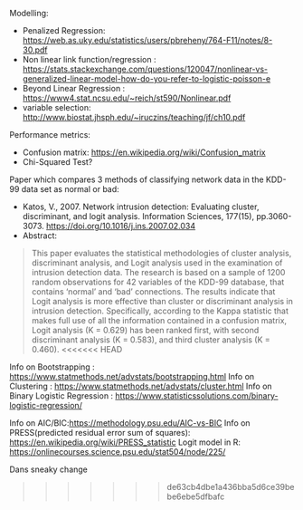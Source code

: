 Modelling:
  - Penalized Regression: https://web.as.uky.edu/statistics/users/pbreheny/764-F11/notes/8-30.pdf
  - Non linear link function/regression : https://stats.stackexchange.com/questions/120047/nonlinear-vs-generalized-linear-model-how-do-you-refer-to-logistic-poisson-e
  - Beyond Linear Regression : https://www4.stat.ncsu.edu/~reich/st590/Nonlinear.pdf
  - variable selection: http://www.biostat.jhsph.edu/~iruczins/teaching/jf/ch10.pdf

Performance metrics:
  - Confusion matrix: https://en.wikipedia.org/wiki/Confusion_matrix
  - Chi-Squared Test?


Paper which compares 3 methods of classifying network data in the KDD-99 data set as normal or bad:
  - Katos, V., 2007. Network intrusion detection: Evaluating cluster, discriminant, and logit analysis. Information Sciences, 177(15), pp.3060-3073. https://doi.org/10.1016/j.ins.2007.02.034
  - Abstract:
  > This paper evaluates the statistical methodologies of cluster analysis, discriminant analysis, and Logit analysis used in the examination of intrusion detection data. The research is based on a sample of 1200 random observations for 42 variables of the KDD-99 database, that contains ‘normal’ and ‘bad’ connections. The results indicate that Logit analysis is more effective than cluster or discriminant analysis in intrusion detection. Specifically, according to the Kappa statistic that makes full use of all the information contained in a confusion matrix, Logit analysis (K = 0.629) has been ranked first, with second discriminant analysis (K = 0.583), and third cluster analysis (K = 0.460).
<<<<<<< HEAD
  
  Info on Bootstrapping : https://www.statmethods.net/advstats/bootstrapping.html
  Info on Clustering : https://www.statmethods.net/advstats/cluster.html
  Info on Binary Logistic Regression : https://www.statisticssolutions.com/binary-logistic-regression/
  
  Info on AIC/BIC:https://methodology.psu.edu/AIC-vs-BIC
  Info on PRESS(predicted residual error sum of squares): https://en.wikipedia.org/wiki/PRESS_statistic
  Logit model in R: https://onlinecourses.science.psu.edu/stat504/node/225/


Dans sneaky change
>>>>>>> de63cb4dbe1a436bba5d6ce39bebe6ebe5dfbafc
